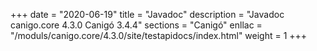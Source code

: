 +++
date        = "2020-06-19"
title       = "Javadoc"
description = "Javadoc canigo.core 4.3.0 Canigó 3.4.4"
sections    = "Canigó"
enllac		= "/moduls/canigo.core/4.3.0/site/testapidocs/index.html"
weight		= 1
+++
